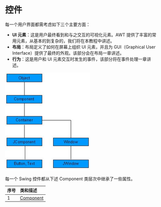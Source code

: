 # 控件

每一个用户界面都需考虑如下三个主要方面：

- **UI 元素**：这是用户最终看到和与之交互的可视化元素。AWT 提供了丰富的常用元素，从基本的到复杂的，我们将在本教程中讲述。
- **布局**：布局定义了如何在屏幕上组织 UI 元素，并且为 GUI（Graphical User Interface）提供了最终的外观。该部分会在布局一章讲述。
- **行为**：这是用户和 UI 元素交互时发生的事件，该部分将在事件处理一章讲述。

![](images/swing_class_hierarchy.jpg)

每一个 Swing 控件都从下述 Component 类层次中继承了一些属性。

|    序号    |    类和描述    |
|:----------|:---------------|
|    1      |[Component](http://www.tutorialspoint.com/swing/swing_component.htm)|